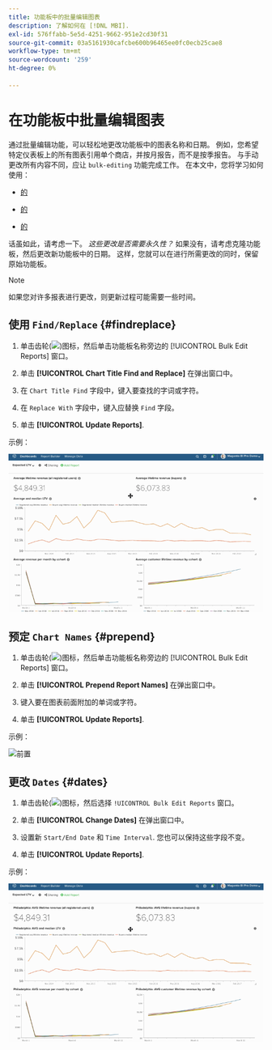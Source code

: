 ```yaml
---
title: 功能板中的批量编辑图表
description: 了解如何在 [!DNL MBI].
exl-id: 576ffabb-5e5d-4251-9662-951e2cd30f31
source-git-commit: 03a5161930cafcbe600b96465ee0fc0ecb25cae8
workflow-type: tm+mt
source-wordcount: '259'
ht-degree: 0%

---
```


# 在功能板中批量编辑图表

通过批量编辑功能，可以轻松地更改功能板中的图表名称和日期。 例如，您希望特定仪表板上的所有图表引用单个商店，并按月报告，而不是按季报告。 与手动更改所有内容不同，应让 `bulk-editing` 功能完成工作。 在本文中，您将学习如何使用：

* [的 ](#findreplace)

* [的 ](#prepend)

* [的 ](#dates)

话虽如此，请考虑一下。 *这些更改是否需要永久性？* 如果没有，请考虑克隆功能板，然后更改新功能板中的日期。 这样，您就可以在进行所需更改的同时，保留原始功能板。

>[!NOTE]
>
>如果您对许多报表进行更改，则更新过程可能需要一些时间。

## 使用 `Find/Replace` {#findreplace}

1. 单击齿轮(![](../../assets/gear-icon.png))图标，然后单击功能板名称旁边的 [!UICONTROL Bulk Edit Reports] 窗口。

1. 单击 **[!UICONTROL Chart Title Find and Replace]** 在弹出窗口中。

1. 在 `Chart Title Find` 字段中，键入要查找的字词或字符。

1. 在 `Replace With` 字段中，键入应替换 `Find` 字段。

1. 单击 **[!UICONTROL Update Reports]**.

示例：

![批量编辑](../../assets/bulk_edit.gif)

## 预定 `Chart Names` {#prepend}

1. 单击齿轮(![](../../assets/gear-icon.png))图标，然后单击功能板名称旁边的 [!UICONTROL Bulk Edit Reports] 窗口。

1. 单击 **[!UICONTROL Prepend Report Names]** 在弹出窗口中。

1. 键入要在图表前面附加的单词或字符。

1. 单击 **[!UICONTROL Update Reports]**.

示例：

![前置](../../assets/prepend.gif)

## 更改 `Dates` {#dates}

1. 单击齿轮(![](../../assets/gear-icon.png))图标，然后选择 `!UICONTROL Bulk Edit Reports` 窗口。

1. 单击 **[!UICONTROL Change Dates]** 在弹出窗口中。

1. 设置新 `Start/End Date` 和 `Time Interval`. 您也可以保持这些字段不变。

1. 单击 **[!UICONTROL Update Reports]**.

示例：

![更改日期](../../assets/dates.gif)
